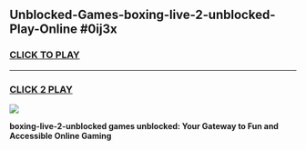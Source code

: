 
## Unblocked-Games-boxing-live-2-unblocked-Play-Online #0ij3x
<h3>
<a href="https://news.freeplayer.one?title=boxing-live-2-unblocked&ref=3">CLICK TO PLAY</a></h3>
<hr>

<h3>
<a href="https://news.freeplayer.one?title=boxing-live-2-unblocked&ref=3">CLICK 2 PLAY</a>
  
</h3>

<a href="https://news.freeplayer.one?title=boxing-live-2-unblocked&ref=3"><img src="https://clearcache.store/games.png"></a>


**boxing-live-2-unblocked games unblocked: Your Gateway to Fun and Accessible Online Gaming**
